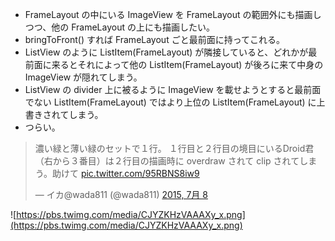 - FrameLayout の中にいる ImageView を FrameLayout の範囲外にも描画しつつ、他の FrameLayout の上にも描画したい。
- bringToFront() すれば FrameLayout ごと最前面に持ってこれる。
- ListView のように ListItem(FrameLayout) が隣接していると、どれかが最前面に来るとそれによって他の ListItem(FrameLayout) が後ろに来て中身の ImageView が隠れてしまう。
- ListView の divider 上に被るように ImageView を載せようとすると最前面でない ListItem(FrameLayout) ではより上位の ListItem(FrameLayout) に上書きされてしまう。
- つらい。

<blockquote class="twitter-tweet" lang="ja"><p lang="ja" dir="ltr">濃い緑と薄い緑のセットで１行。&#10;１行目と２行目の境目にいるDroid君（右から３番目）は２行目の描画時に overdraw されて clip されてしまう。助けて <a href="http://t.co/95RBNS8iw9">pic.twitter.com/95RBNS8iw9</a></p>&mdash; イカ@wada811 (@wada811) <a href="https://twitter.com/wada811/status/618709730458873856">2015, 7月 8</a></blockquote>
<script async src="//platform.twitter.com/widgets.js" charset="utf-8"></script>

![https://pbs.twimg.com/media/CJYZKHzVAAAXy_x.png](https://pbs.twimg.com/media/CJYZKHzVAAAXy_x.png)
